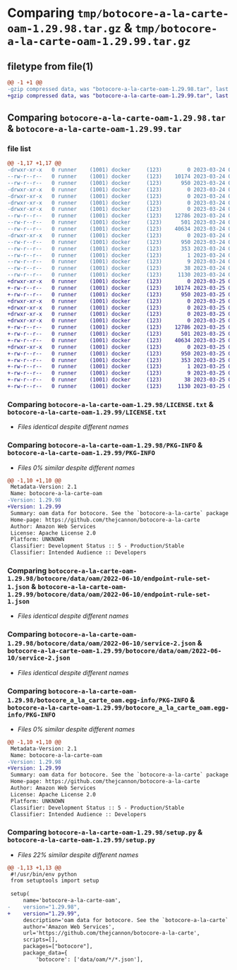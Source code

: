 # Comparing `tmp/botocore-a-la-carte-oam-1.29.98.tar.gz` & `tmp/botocore-a-la-carte-oam-1.29.99.tar.gz`

## filetype from file(1)

```diff
@@ -1 +1 @@
-gzip compressed data, was "botocore-a-la-carte-oam-1.29.98.tar", last modified: Fri Mar 24 01:24:29 2023, max compression
+gzip compressed data, was "botocore-a-la-carte-oam-1.29.99.tar", last modified: Sat Mar 25 01:22:53 2023, max compression
```

## Comparing `botocore-a-la-carte-oam-1.29.98.tar` & `botocore-a-la-carte-oam-1.29.99.tar`

### file list

```diff
@@ -1,17 +1,17 @@
-drwxr-xr-x   0 runner    (1001) docker     (123)        0 2023-03-24 01:24:29.014036 botocore-a-la-carte-oam-1.29.98/
--rw-r--r--   0 runner    (1001) docker     (123)    10174 2023-03-24 01:24:28.000000 botocore-a-la-carte-oam-1.29.98/LICENSE.txt
--rw-r--r--   0 runner    (1001) docker     (123)      950 2023-03-24 01:24:29.014036 botocore-a-la-carte-oam-1.29.98/PKG-INFO
-drwxr-xr-x   0 runner    (1001) docker     (123)        0 2023-03-24 01:24:29.014036 botocore-a-la-carte-oam-1.29.98/botocore/
-drwxr-xr-x   0 runner    (1001) docker     (123)        0 2023-03-24 01:24:29.014036 botocore-a-la-carte-oam-1.29.98/botocore/data/
-drwxr-xr-x   0 runner    (1001) docker     (123)        0 2023-03-24 01:24:29.014036 botocore-a-la-carte-oam-1.29.98/botocore/data/oam/
-drwxr-xr-x   0 runner    (1001) docker     (123)        0 2023-03-24 01:24:29.014036 botocore-a-la-carte-oam-1.29.98/botocore/data/oam/2022-06-10/
--rw-r--r--   0 runner    (1001) docker     (123)    12786 2023-03-24 01:23:57.000000 botocore-a-la-carte-oam-1.29.98/botocore/data/oam/2022-06-10/endpoint-rule-set-1.json
--rw-r--r--   0 runner    (1001) docker     (123)      501 2023-03-24 01:23:57.000000 botocore-a-la-carte-oam-1.29.98/botocore/data/oam/2022-06-10/paginators-1.json
--rw-r--r--   0 runner    (1001) docker     (123)    40634 2023-03-24 01:23:57.000000 botocore-a-la-carte-oam-1.29.98/botocore/data/oam/2022-06-10/service-2.json
-drwxr-xr-x   0 runner    (1001) docker     (123)        0 2023-03-24 01:24:29.014036 botocore-a-la-carte-oam-1.29.98/botocore_a_la_carte_oam.egg-info/
--rw-r--r--   0 runner    (1001) docker     (123)      950 2023-03-24 01:24:28.000000 botocore-a-la-carte-oam-1.29.98/botocore_a_la_carte_oam.egg-info/PKG-INFO
--rw-r--r--   0 runner    (1001) docker     (123)      353 2023-03-24 01:24:28.000000 botocore-a-la-carte-oam-1.29.98/botocore_a_la_carte_oam.egg-info/SOURCES.txt
--rw-r--r--   0 runner    (1001) docker     (123)        1 2023-03-24 01:24:28.000000 botocore-a-la-carte-oam-1.29.98/botocore_a_la_carte_oam.egg-info/dependency_links.txt
--rw-r--r--   0 runner    (1001) docker     (123)        9 2023-03-24 01:24:28.000000 botocore-a-la-carte-oam-1.29.98/botocore_a_la_carte_oam.egg-info/top_level.txt
--rw-r--r--   0 runner    (1001) docker     (123)       38 2023-03-24 01:24:29.018036 botocore-a-la-carte-oam-1.29.98/setup.cfg
--rw-r--r--   0 runner    (1001) docker     (123)     1130 2023-03-24 01:24:28.000000 botocore-a-la-carte-oam-1.29.98/setup.py
+drwxr-xr-x   0 runner    (1001) docker     (123)        0 2023-03-25 01:22:53.684215 botocore-a-la-carte-oam-1.29.99/
+-rw-r--r--   0 runner    (1001) docker     (123)    10174 2023-03-25 01:22:53.000000 botocore-a-la-carte-oam-1.29.99/LICENSE.txt
+-rw-r--r--   0 runner    (1001) docker     (123)      950 2023-03-25 01:22:53.684215 botocore-a-la-carte-oam-1.29.99/PKG-INFO
+drwxr-xr-x   0 runner    (1001) docker     (123)        0 2023-03-25 01:22:53.684215 botocore-a-la-carte-oam-1.29.99/botocore/
+drwxr-xr-x   0 runner    (1001) docker     (123)        0 2023-03-25 01:22:53.684215 botocore-a-la-carte-oam-1.29.99/botocore/data/
+drwxr-xr-x   0 runner    (1001) docker     (123)        0 2023-03-25 01:22:53.684215 botocore-a-la-carte-oam-1.29.99/botocore/data/oam/
+drwxr-xr-x   0 runner    (1001) docker     (123)        0 2023-03-25 01:22:53.684215 botocore-a-la-carte-oam-1.29.99/botocore/data/oam/2022-06-10/
+-rw-r--r--   0 runner    (1001) docker     (123)    12786 2023-03-25 01:22:12.000000 botocore-a-la-carte-oam-1.29.99/botocore/data/oam/2022-06-10/endpoint-rule-set-1.json
+-rw-r--r--   0 runner    (1001) docker     (123)      501 2023-03-25 01:22:12.000000 botocore-a-la-carte-oam-1.29.99/botocore/data/oam/2022-06-10/paginators-1.json
+-rw-r--r--   0 runner    (1001) docker     (123)    40634 2023-03-25 01:22:12.000000 botocore-a-la-carte-oam-1.29.99/botocore/data/oam/2022-06-10/service-2.json
+drwxr-xr-x   0 runner    (1001) docker     (123)        0 2023-03-25 01:22:53.684215 botocore-a-la-carte-oam-1.29.99/botocore_a_la_carte_oam.egg-info/
+-rw-r--r--   0 runner    (1001) docker     (123)      950 2023-03-25 01:22:53.000000 botocore-a-la-carte-oam-1.29.99/botocore_a_la_carte_oam.egg-info/PKG-INFO
+-rw-r--r--   0 runner    (1001) docker     (123)      353 2023-03-25 01:22:53.000000 botocore-a-la-carte-oam-1.29.99/botocore_a_la_carte_oam.egg-info/SOURCES.txt
+-rw-r--r--   0 runner    (1001) docker     (123)        1 2023-03-25 01:22:53.000000 botocore-a-la-carte-oam-1.29.99/botocore_a_la_carte_oam.egg-info/dependency_links.txt
+-rw-r--r--   0 runner    (1001) docker     (123)        9 2023-03-25 01:22:53.000000 botocore-a-la-carte-oam-1.29.99/botocore_a_la_carte_oam.egg-info/top_level.txt
+-rw-r--r--   0 runner    (1001) docker     (123)       38 2023-03-25 01:22:53.684215 botocore-a-la-carte-oam-1.29.99/setup.cfg
+-rw-r--r--   0 runner    (1001) docker     (123)     1130 2023-03-25 01:22:53.000000 botocore-a-la-carte-oam-1.29.99/setup.py
```

### Comparing `botocore-a-la-carte-oam-1.29.98/LICENSE.txt` & `botocore-a-la-carte-oam-1.29.99/LICENSE.txt`

 * *Files identical despite different names*

### Comparing `botocore-a-la-carte-oam-1.29.98/PKG-INFO` & `botocore-a-la-carte-oam-1.29.99/PKG-INFO`

 * *Files 0% similar despite different names*

```diff
@@ -1,10 +1,10 @@
 Metadata-Version: 2.1
 Name: botocore-a-la-carte-oam
-Version: 1.29.98
+Version: 1.29.99
 Summary: oam data for botocore. See the `botocore-a-la-carte` package for more info.
 Home-page: https://github.com/thejcannon/botocore-a-la-carte
 Author: Amazon Web Services
 License: Apache License 2.0
 Platform: UNKNOWN
 Classifier: Development Status :: 5 - Production/Stable
 Classifier: Intended Audience :: Developers
```

### Comparing `botocore-a-la-carte-oam-1.29.98/botocore/data/oam/2022-06-10/endpoint-rule-set-1.json` & `botocore-a-la-carte-oam-1.29.99/botocore/data/oam/2022-06-10/endpoint-rule-set-1.json`

 * *Files identical despite different names*

### Comparing `botocore-a-la-carte-oam-1.29.98/botocore/data/oam/2022-06-10/service-2.json` & `botocore-a-la-carte-oam-1.29.99/botocore/data/oam/2022-06-10/service-2.json`

 * *Files identical despite different names*

### Comparing `botocore-a-la-carte-oam-1.29.98/botocore_a_la_carte_oam.egg-info/PKG-INFO` & `botocore-a-la-carte-oam-1.29.99/botocore_a_la_carte_oam.egg-info/PKG-INFO`

 * *Files 0% similar despite different names*

```diff
@@ -1,10 +1,10 @@
 Metadata-Version: 2.1
 Name: botocore-a-la-carte-oam
-Version: 1.29.98
+Version: 1.29.99
 Summary: oam data for botocore. See the `botocore-a-la-carte` package for more info.
 Home-page: https://github.com/thejcannon/botocore-a-la-carte
 Author: Amazon Web Services
 License: Apache License 2.0
 Platform: UNKNOWN
 Classifier: Development Status :: 5 - Production/Stable
 Classifier: Intended Audience :: Developers
```

### Comparing `botocore-a-la-carte-oam-1.29.98/setup.py` & `botocore-a-la-carte-oam-1.29.99/setup.py`

 * *Files 22% similar despite different names*

```diff
@@ -1,13 +1,13 @@
 #!/usr/bin/env python
 from setuptools import setup
 
 setup(
     name='botocore-a-la-carte-oam',
-    version="1.29.98",
+    version="1.29.99",
     description='oam data for botocore. See the `botocore-a-la-carte` package for more info.',
     author='Amazon Web Services',
     url='https://github.com/thejcannon/botocore-a-la-carte',
     scripts=[],
     packages=["botocore"],
     package_data={
         'botocore': ['data/oam/*/*.json'],
```

